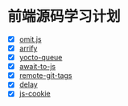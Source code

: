 # 前端源码学习计划
- [x] [omit.js](https://github.com/benjycui/omit.js/tree/master)
- [x] [arrify](https://github.com/sindresorhus/arrify)
- [x] [yocto-queue](https://github.com/sindresorhus/yocto-queue) 
- [x] [await-to-js](https://github.com/scopsy/await-to-js/blob/master/README.md)
- [x] [remote-git-tags](https://www.npmjs.com/package/remote-git-tags) 
- [x] [delay](https://github.com/sindresorhus/delay/tree/main)
- [x] [js-cookie](https://github.com/js-cookie/js-cookie/blob/main/README.md)